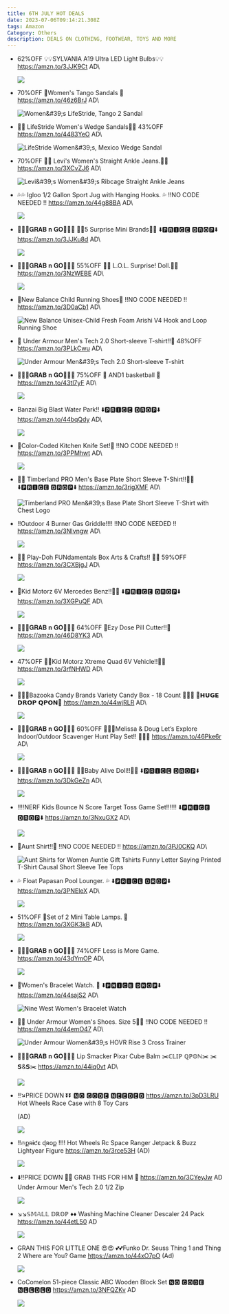 ```yaml
---
title: 6TH JULY HOT DEALS
date: 2023-07-06T09:14:21.308Z
tags: Amazon
Category: Others
description: DEALS ON CLOTHING, FOOTWEAR, TOYS AND MORE
---
```

* 62%OFF
  💡💡SYLVANIA A19 Ultra LED Light Bulbs💡💡
   https://amzn.to/3JJK9Ct
  AD\

  ![](https://m.media-amazon.com/images/I/81q62Il2oUL._AC_SL1500_.jpg)
* 70%OFF
   👡Women's Tango Sandals 👡 \
  https://amzn.to/46z6BrJ
  AD\

  ![Women\&#39;s LifeStride, Tango 2 Sandal](https://m.media-amazon.com/images/I/71D0rhqVqpL._AC_UY500_.jpg)
* 👡👡 LifeStride Women's Wedge Sandals👡👡
  43%OFF
  https://amzn.to/4483YeO
  AD\

  ![LifeStride Women\&#39;s, Mexico Wedge Sandal](https://m.media-amazon.com/images/I/71AcYuBog3L._AC_UY500_.jpg)
* 70%OFF
  👖👖 Levi's Women's Straight Ankle Jeans.👖👖
   https://amzn.to/3XCvZJ6
  AD\

  ![Levi\&#39;s Women\&#39;s Ribcage Straight Ankle Jeans](https://m.media-amazon.com/images/I/51eFr4iuQ8L._AC_UX522_.jpg)
* 💦💦 Igloo 1/2 Gallon Sport Jug with Hanging Hooks. 💦
  ‼️NO CODE NEEDED ‼️
   https://amzn.to/44g88BA
  AD\

  ![](https://m.media-amazon.com/images/I/51IAi1w9RfS._AC_SL1500_.jpg)
* 🏃🏃‍♀️𝐆𝐑𝐀𝐁 𝐧 𝐆𝐎🏃🏃‍♀️
   🌸🌺5 Surprise Mini Brands🌺🌸
  ⬇️🅿🆁🅸🅲🅴 🅳🆁🅾🅿⬇️
   https://amzn.to/3JJKu8d
  AD\

  ![](https://m.media-amazon.com/images/I/818gX5EjkcS._AC_SL1500_.jpg)
* 🏃‍♀️🏃𝐆𝐑𝐀𝐁 𝐧 𝐆𝐎🏃‍♀️🏃
  55%OFF
  🌹🌹 L.O.L. Surprise! Doll.🌹🌹 \
  https://amzn.to/3NzWEBE 
  AD\

  ![](https://m.media-amazon.com/images/I/71RPht+ZbBL._AC_SL1500_.jpg)
* 👟New Balance Child Running Shoes👟
  ‼️NO CODE NEEDED ‼️
   https://amzn.to/3D0aCb1
  AD\

  ![New Balance Unisex-Child Fresh Foam Arishi V4 Hook and Loop Running Shoe](https://m.media-amazon.com/images/I/71UlTjw9CeL._AC_UX500_.jpg)
* 🎀 Under Armour Men's Tech 2.0 Short-sleeve T-shirt!!🎀
  48%OFF
   https://amzn.to/3PLkCwu
  AD\

  ![Under Armour Men\&#39;s Tech 2.0 Short-sleeve T-shirt](https://m.media-amazon.com/images/I/41J5w1GvU9L._AC_UX522_.jpg)
* 🏃‍♀️🏃𝐆𝐑𝐀𝐁 𝐧 𝐆𝐎🏃‍♀️🏃
  75%OFF
  🏀 AND1  basketball 🏀 https://amzn.to/43tl7yF
  AD\

  ![](https://m.media-amazon.com/images/I/81LLwjFl1eL._AC_SL1499_.jpg)
* Banzai Big Blast Water Park!! 
  ⬇️🅿🆁🅸🅲🅴 🅳🆁🅾🅿⬇️
   https://amzn.to/44bqQdy
  AD\

  ![](https://m.media-amazon.com/images/I/91D++0RkVGL._AC_SL1500_.jpg)
* 🔪Color-Coded Kitchen Knife Set!🔪
  ‼️NO CODE NEEDED ‼️
   https://amzn.to/3PPMhwt
  AD\

  ![](https://m.media-amazon.com/images/I/81KLpUum7CL._AC_SL1500_.jpg)
* 👕👕 Timberland PRO Men's Base Plate Short Sleeve T-Shirt!!👕👕
  ⬇️🅿🆁🅸🅲🅴 🅳🆁🅾🅿⬇️
   https://amzn.to/3rigXMF
  AD\

  ![Timberland PRO Men\&#39;s Base Plate Short Sleeve T-Shirt with Chest Logo](https://m.media-amazon.com/images/I/81yapqMxF8L._AC_UX522_.jpg)
* ‼️Outdoor 4 Burner Gas Griddle!!‼️
  ‼️NO CODE NEEDED ‼️
   https://amzn.to/3NIvngw 
  AD\

  ![](https://m.media-amazon.com/images/I/81Z8-p4VtpL._AC_SL1500_.jpg)
* 💛🧡 Play-Doh FUNdamentals Box Arts & Crafts!! 🧡💛
  59%OFF
  https://amzn.to/3CXBjgJ
  AD\

  ![](https://m.media-amazon.com/images/I/91oiGXfbGUS._AC_SL1500_.jpg)
* 🚓Kid Motorz 6V Mercedes Benz!!🚓🚕
  ⬇️🅿🆁🅸🅲🅴 🅳🆁🅾🅿⬇️
   https://amzn.to/3XGPuQF
  AD\

  ![](https://m.media-amazon.com/images/I/81zqRjsxMEL._AC_SL1500_.jpg)
* 🏃‍♀️🏃𝐆𝐑𝐀𝐁 𝐧 𝐆𝐎🏃‍♀️🏃
  64%OFF
   🌺Ezy Dose Pill Cutter!!🌺 https://amzn.to/46D8YK3
  AD\

  ![](https://m.media-amazon.com/images/I/61YhpAscdjL._AC_SL1200_.jpg)
* 47%OFF
   🌟🌟Kid Motorz Xtreme Quad 6V Vehicle!!🌟🌟
    https://amzn.to/3rfNHWD
  AD\

  ![](https://m.media-amazon.com/images/I/81HXqjlqpCS._AC_SL1500_.jpg)
* 🌟🌸🌟Bazooka Candy Brands Variety Candy Box - 18 Count 🌟🌸🌟
  💸𝗛𝗨𝗚𝗘 𝗗𝗥𝗢𝗣 𝗤𝗣𝗢𝗡💸
   https://amzn.to/44wjRLR
  AD\

  ![](https://m.media-amazon.com/images/I/91mGRW3yDoL._SL1500_.jpg)
* 🏃‍♀️🏃𝐆𝐑𝐀𝐁 𝐧 𝐆𝐎🏃‍♀️🏃
  60%OFF
  🌸🌟🌸Melissa & Doug Let’s Explore Indoor/Outdoor Scavenger Hunt Play Set!! 🌸🌟🌸
   https://amzn.to/46Pke6r
  AD\

  ![](https://m.media-amazon.com/images/I/91AEicn521L._AC_SL1500_.jpg)
* 🏃‍♀️🏃𝐆𝐑𝐀𝐁 𝐧 𝐆𝐎🏃‍♀️🏃
   🌹🌹Baby Alive Doll!!🌹🌹
  ⬇️🅿🆁🅸🅲🅴 🅳🆁🅾🅿⬇️
   https://amzn.to/3DkGeZn
  AD\

  ![](https://m.media-amazon.com/images/I/81DuN83yQVL._AC_SL1500_.jpg)
* ‼️‼️NERF Kids Bounce N Score Target Toss Game Set!!‼️‼️
  ⬇️🅿🆁🅸🅲🅴 🅳🆁🅾🅿⬇️
   https://amzn.to/3NxuGX2
  AD\

  ![](https://m.media-amazon.com/images/I/91hcVdC94GL._AC_SL1500_.jpg)
* 👕Aunt Shirt!!👕
  ‼️NO CODE NEEDED ‼️
   https://amzn.to/3PJ0CKQ
  AD\

  ![Aunt Shirts for Women Auntie Gift Tshirts Funny Letter Saying Printed T-Shirt Causal Short Sleeve Tee Tops](https://m.media-amazon.com/images/I/81D1Mc7WqGS._AC_UX522_.jpg)
* 💦 Float Papasan Pool Lounger. 💦
  ⬇️🅿🆁🅸🅲🅴 🅳🆁🅾🅿⬇️
   https://amzn.to/3PNEleX
  AD\

  ![](https://m.media-amazon.com/images/I/91m9OzIwixL._AC_SL1500_.jpg)
* 51%OFF
   🌟Set of 2 Mini Table Lamps. 🌟 \
  https://amzn.to/3XGK3kB
  AD\

  ![](https://m.media-amazon.com/images/I/81lVRL4XIoL._AC_SL1500_.jpg)
* 🏃‍♀️🏃𝐆𝐑𝐀𝐁 𝐧 𝐆𝐎🏃‍♀️🏃
  74%OFF
   Less is More Game. \
  https://amzn.to/43dYmOP 
  AD\

  ![](https://m.media-amazon.com/images/I/81xtVfddhwL._AC_SL1500_.jpg)
* 🌸Women's Bracelet Watch. 🌸
  ⬇️🅿🆁🅸🅲🅴 🅳🆁🅾🅿⬇️
   https://amzn.to/44sajS2
  AD\

  ![Nine West Women's Bracelet Watch](https://m.media-amazon.com/images/I/91H3ETNzJ3L._AC_UY679_.jpg)
* 👟👟 Under Armour Women's Shoes. Size 5👟👟
  ‼️NO CODE NEEDED ‼️
  https://amzn.to/44emO47
  AD\

  ![Under Armour Women\&#39;s HOVR Rise 3 Cross Trainer](https://m.media-amazon.com/images/I/81Bs1kJFWYL._AC_UX500_.jpg)
* 🏃‍♀️🏃𝐆𝐑𝐀𝐁 𝐧 𝐆𝐎🏃‍♀️🏃
   Lip Smacker Pixar Cube Balm
  ✂️ℂ𝕃𝕀ℙ ℚℙ𝕆ℕ✂️
  ✂️𝗦&𝗦✂️
   https://amzn.to/44iq0vt
  AD\

  ![](https://m.media-amazon.com/images/I/71f+qJ+A1ML._SL1500_.jpg)
* ‼️↘️PRICE DOWN ⏬⏬
  🅽🅾 🅲🅾🅳🅴 🅽🅴🅴🅳🅴🅳
  https://amzn.to/3pD3LRU 
  Hot Wheels Race Case with 8 Toy Cars

  (AD)<!--StartFragment-->

  ![](https://m.media-amazon.com/images/I/81KIyajwijL._AC_SL1500_.jpg)

  <!--EndFragment-->
* ‼️🔥քʀɨƈɛ ɖʀօք ‼️‼️
  Hot Wheels Rc Space Ranger Jetpack & Buzz Lightyear Figure
  https://amzn.to/3rce53H
  (AD)<!--StartFragment-->

  ![](https://m.media-amazon.com/images/I/61Ae6uSuv2L._AC_SL1500_.jpg)

  <!--EndFragment-->
* ⬇️‼️PRICE DOWN 🔽🔽
  GRAB THIS FOR HIM 🤩
  https://amzn.to/3CYeyJw 
  AD 
  Under Armour Men's Tech 2.0 1/2 Zip<!--StartFragment-->

  ![](https://m.media-amazon.com/images/I/719IOsyqzYL._AC_SL1500_.jpg)

  <!--EndFragment-->
* ↘️↘️𝕊𝕄𝔸𝕃𝕃 𝔻ℝ𝕆ℙ ♦️♦️
  Washing Machine Cleaner Descaler 24 Pack
  https://amzn.to/44etL50 
  AD<!--StartFragment-->

  ![](https://m.media-amazon.com/images/I/817HOi9iSjL._AC_SL1500_.jpg)

  <!--EndFragment-->
* GRAN THIS FOR LITTLE ONE 😍😍
  💕💕Funko Dr. Seuss Thing 1 and Thing 2 Where are You? Game
  https://amzn.to/44xO7pO (Ad)<!--StartFragment-->

  ![](https://m.media-amazon.com/images/I/61Yivge7lSL._AC_SL1200_.jpg)

  <!--EndFragment-->
* CoComelon 51-piece Classic ABC Wooden Block Set
  🅽🅾 🅲🅾🅳🅴 🅽🅴🅴🅳🅴🅳
  https://amzn.to/3NFQZKv
  AD<!--StartFragment-->

  ![](https://m.media-amazon.com/images/I/81W88i6P7DL._AC_SL1500_.jpg)

  <!--EndFragment-->